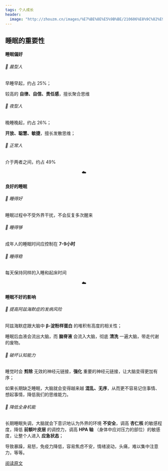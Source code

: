 ```yaml
---
tags: 个人成长
header:
  image: "http://zhouzm.cn/images/%E7%BE%8E%E5%9B%BE/210606%E8%9C%82%E9%B8%9F.jpg"
---
```




## 睡眠的重要性

#### 睡眠偏好

###### 🌛 晨型人

早睡早起，约占 25%；

较高的 **自律、自信、责任感**，擅长聚合思维

###### 🌛 夜型人

晚睡晚起，约占 26%；

**开放、聪慧、敏捷**，擅长发散思维；

###### 🌛 正常人

介于两者之间，约占 49%

<center>☁️</center>

#### 良好的睡眠

###### 🌛 睡得好

睡眠过程中不受外界干扰，不会反复多次醒来

###### 🌛 睡得够

成年人的睡眠时间应控制在 **7-9小时** 

###### 🌛 睡得稳

每天保持同样的入睡和起床时间

<center>☁️</center>

#### 睡眠不好的影响

###### 🌛 提高阿兹海默症的发病风险

阿兹海默症跟大脑中 **β-淀粉样蛋白** 的堆积有高度的相关性；

睡眠后血液会流出大脑，而 **脑脊液** 会流入大脑，彻底 **清洗** 一遍大脑，带走代谢的废物。



###### 🌛 破坏认知能力

睡觉时会 **剪除** 无效的神经元链接，**强化** 重要的神经元链接，让大脑变得更加有序；

如果长期缺乏睡眠，大脑就会变得越来越 **混乱、无序**，从而更不容易记住事情、想起事情，降低我们的思维能力。



###### 🌛 降低全身机能

长期睡眠失调，大脑就会下意识地认为外界的环境 **不安全**，调高 **杏仁核** 的敏感程度，降低 **前额叶皮层** 的调控力，调高 **HPA 轴** （身体中应对压力的部位）的敏感度，让整个人进入 **应急状态**；

导致暴躁，易怒，免疫力降低，容易焦虑不安，情绪波动，头痛，难以集中注意力，等等。



[阅读原文](https://36kr.com/p/906651681666310)